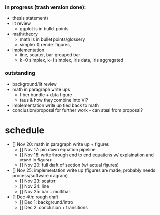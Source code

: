 ### in progress (trash version done):
 * thesis statement)
 * lit review 
    * ggplot is in bullet points
 * math/theory
    * math is in bullet points/glossery
    * simplex & render figures, 
 * implementation
    * line, scatter, bar, grouped bar
    * k=0 simplex, k=1 simplex, Iris data, Iris aggregated
 ### outstanding
 * background/lit review
 * math in paragraph write ups
    * fiber bundle + data figure
    * taus & how they combine into VI?
 * implementation write up tied back to math
 * conclusion/proposal for further work - can steal from proposal?
        
# schedule
 
- [] Nov 20: math in paragraph write up + figures
    - [] Nov 17: pin down equation pipeline
    - [] Nov 18: write through end to end equations w/ explaination and stand in figures
    - [] Nov 20: full draft of section (w/ actual figures)
- [] Nov 25: implementation write up (figures are made, probably needs process/software diagram)
    - [] Nov 23: scatter
    - [] Nov 24: line
    - [] Nov 25: bar + multibar
- [] Dec 4th: rough draft
    - [] Dec 1: background/intro
    - [] Dec 2: conclusion + transitions

